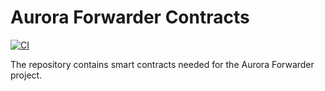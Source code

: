 # Aurora Forwarder Contracts

[![CI](https://github.com/aurora-is-near/aurora-forwarder-contractrs/actions/workflows/rust.yml/badge.svg?branch=main)](https://github.com/aurora-is-near/aurora-forwarder-contractrs/actions/workflows/rust.yml)

The repository contains smart contracts needed for the Aurora Forwarder project.

